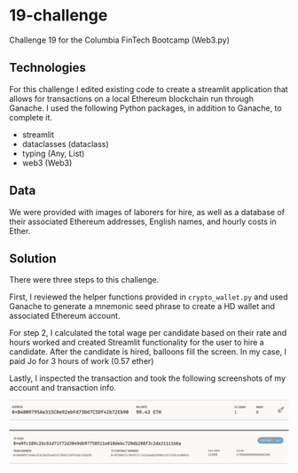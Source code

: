 # 19-challenge
Challenge 19 for the Columbia FinTech Bootcamp (Web3.py)

## Technologies
For this challenge I edited existing code to create a streamlit application that allows for transactions on a local Ethereum blockchain run through Ganache. I used the following Python packages, in addition to Ganache, to complete it.

* streamlit
* dataclasses (dataclass)
* typing (Any, List)
* web3 (Web3)

## Data
We were provided with images of laborers for hire, as well as a database of their associated Ethereum addresses, English names, and hourly costs in Ether. 

## Solution
There were three steps to this challenge. 

First, I reviewed the helper functions provided in `crypto_wallet.py` and used Ganache to generate a mnemonic seed phrase to create a HD wallet and associated Ethereum account. 

For step 2, I calculated the total wage per candidate based on their rate and hours worked and created Streamlit functionality for the user to hire a candidate. After the candidate is hired, balloons fill the screen. In my case, I paid Jo for 3 hours of work (0.57 ether)

Lastly, I inspected the transaction and took the following screenshots of my account and transaction info. 

![Alt text](account.png)

![Alt text](txn.png)